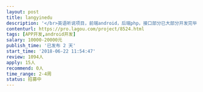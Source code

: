 ```yaml
---                
layout: post       
title: langyinedu           
description: '</br>英语听说项目，前端android，后端php，接口部分已大部分开发完毕，基于RxAndroid+Retrofit框架，后期主要是新版界面的开发</br>'     
contenturl: https://pro.lagou.com/project/8524.html      
tags: [APP开发,android开发]            
salary: 10000-20000元          
publish_time: '已发布 2 天'         
start_time: '2018-06-22 11:54:47'           
review: 1094人                   
apply: 15人                   
recommend: 0人                   
time_range: 2-4周              
status: 招募中                  
---                 
```

